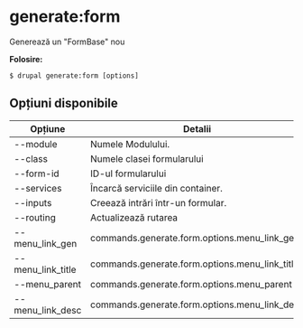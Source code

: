 # generate:form
Generează un "FormBase" nou

**Folosire:**
```
$ drupal generate:form [options]
```

## Opțiuni disponibile
Opțiune | Detalii
-------|-------------
--module | Numele Modulului.
--class | Numele clasei formularului
--form-id | ID-ul formularului
--services | Încarcă serviciile din container.
--inputs | Creează intrări într-un formular.
--routing | Actualizează rutarea
--menu_link_gen | commands.generate.form.options.menu_link_gen
--menu_link_title | commands.generate.form.options.menu_link_title
--menu_parent | commands.generate.form.options.menu_parent
--menu_link_desc | commands.generate.form.options.menu_link_desc
